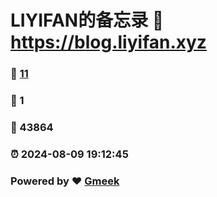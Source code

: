 # LIYIFAN的备忘录 :link: https://blog.liyifan.xyz 
### :page_facing_up: [11](https://blog.liyifan.xyz/tag.html) 
### :speech_balloon: 1 
### :hibiscus: 43864 
### :alarm_clock: 2024-08-09 19:12:45 
### Powered by :heart: [Gmeek](https://github.com/Meekdai/Gmeek)
